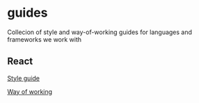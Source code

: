 # guides

Collecion of style and way-of-working guides for languages and frameworks we work with

## React

[Style guide](react/style.md)

[Way of working](react/way-of-working.md)
